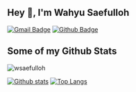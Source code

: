 ## Hey 👋, I'm Wahyu Saefulloh
[![Gmail Badge](https://img.shields.io/badge/-saefuuloh@gmail.com-c14438?style=flat&logo=Gmail&logoColor=white&link=mailto:saefuuloh@gmail.com)](mailto:saefuuloh@gmail.com) [![Github Badge](https://img.shields.io/badge/-wsaefulloh-grey?style=flat&logo=github&logoColor=white&link=https://github.com/wsaefulloh/)](https://www.github.com/wsaefulloh/) 
## Some of my Github Stats
<p align=left> <img src=https://komarev.com/ghpvc/?username=wsaefulloh alt=wsaefulloh /> </p>

[![Github stats](https://github-readme-stats.vercel.app/api?username=wsaefulloh&show_icons=true&include_all_commits=true)](https://github.com/wsaefulloh/github-readme-stats)
[![Top Langs](https://github-readme-stats.vercel.app/api/top-langs/?username=wsaefulloh&layout=compact)](https://github.com/wsaefulloh/github-readme-stats)
